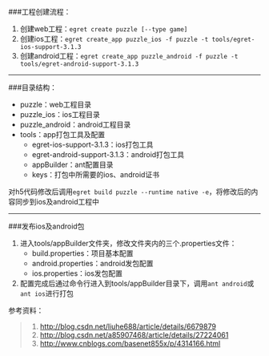 ###工程创建流程：
1. 创建web工程：`egret create puzzle [--type game]`
2. 创建ios工程：`egret create_app puzzle_ios -f puzzle -t tools/egret-ios-support-3.1.3`
3. 创建android工程：`egret create_app puzzle_android -f puzzle -t tools/egret-android-support-3.1.3`

---

###目录结构：
- puzzle：web工程目录
- puzzle_ios：ios工程目录
- puzzle_android：android工程目录
- tools：app打包工具及配置
	+ egret-ios-support-3.1.3：ios打包工具
	+ egret-android-support-3.1.3：android打包工具
	+ appBuilder：ant配置目录
	+ keys：打包中所需要的ios、android证书

对h5代码修改后调用`egret build puzzle --runtime native -e`，将修改后的内容同步到ios及android工程中

---

###发布ios及android包
1. 进入tools/appBuilder文件夹，修改文件夹内的三个.properties文件：
	- build.properties：项目基本配置
	- android.properties：android发包配置
	- ios.properties：ios发包配置
2. 配置完成后通过命令行进入到tools/appBuilder目录下，调用`ant android`或`ant ios`进行打包

参考资料：
> 1. http://blog.csdn.net/liuhe688/article/details/6679879
> 2. http://blog.csdn.net/a85907468/article/details/27224061
> 3. http://www.cnblogs.com/basenet855x/p/4314166.html